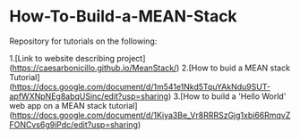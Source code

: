 # How-To-Build-a-MEAN-Stack
Repository for tutorials on the following: 

1.[Link to website describing project] (https://caesarbonicillo.github.io/MeanStack/)
2.[How to buid a MEAN stack Tutorial] (https://docs.google.com/document/d/1m541e1Nkd5TquYAkNdu9SUT-apfWXNpNEg8abqUSinc/edit?usp=sharing)
3.[How to build a 'Hello World' web app on a MEAN stack tutorial]
(https://docs.google.com/document/d/1Kiya3Be_Vr8RRRSzGjg1xbi66RmqvZFONCvs6g9iPdc/edit?usp=sharing)


